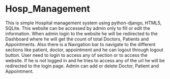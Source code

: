# Hosp_Management

This is simple Hospital management system using python-django, HTML5, SQLite.
This website can be accessed by admin only to fill or edit the information.
When admin login to the website he will be redirected to the Dashboard where he will get the count of total Doctors, Patients and Appointments.
Also there is a Navigation bar to navigate to the different sections like patient, doctor, appointment and he can logout through logout button.
User need to login to access any of section or to access the website. If he is not logged in and he tries to access any of the url he will be redirected to the login page.
Admin can add or delete Doctor, Patient and Appointment.